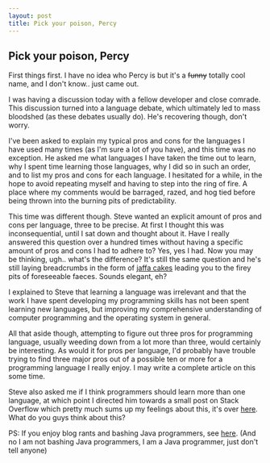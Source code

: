 ```yaml
---
layout: post
title: Pick your poison, Percy
---
```


## Pick your poison, Percy

First things first. I have no idea who Percy is but it's a <strike>funny</strike> totally cool name, and I don't know.. just came out.

I was having a discussion today with a fellow developer and close comrade. This discussion turned into a language debate, which ultimately led to mass bloodshed (as these debates usually do). He's recovering though, don't worry.

I've been asked to explain my typical pros and cons for the languages I have used many times (as I'm sure a lot of you have), and this time was no exception. He asked me what languages I have taken the time out to learn, why I spent time learning those languages, why I did so in such an order, and to list my pros and cons for each language. I hesitated for a while, in the hope to avoid repeating myself and having to step into the ring of fire. A place where my comments would be barraged, razed, and hog tied before being thrown into the burning pits of predictability.

This time was different though. Steve wanted an explicit amount of pros and cons per language, three to be precise. At first I thought this was inconsequential, until I sat down and thought about it. Have I really answered this question over a hundred times without having a specific amount of pros and cons I had to adhere to? Yes, yes I had. Now you may be thinking, ugh.. what's the difference? It's still the same question and he's still laying breadcrumbs in the form of [jaffa cakes](http://en.wikipedia.org/wiki/Jaffa_Cakes) leading you to the firey pits of foreseeable faeces. Sounds elegant, eh?

I explained to Steve that learning a language was irrelevant and that the work I have spent developing my programming skills has not been spent learning new languages, but improving my comprehensive understanding of computer programming and the operating system in general.

All that aside though, attempting to figure out three pros for programming language, usually weeding down from a lot more than three, would certainly be interesting. As would it for pros per language, I'd probably have trouble trying to find three major pros out of a possible ten or more for a programming language I really enjoy. I may write a complete article on this some time.

Steve also asked me if I think programmers should learn more than one language, at which point I directed him towards a small post on Stack Overflow which pretty much sums up my feelings about this, it's over [here](http://stackoverflow.com/questions/3328500/learn-a-new-language-or-continue-with-java/3328525#3328525). What do you guys think about this?

PS: If you enjoy blog rants and bashing Java programmers, see [here](http://steve-yegge.blogspot.com/2010/07/wikileaks-to-leak-5000-open-source-java.html). (And no I am not bashing Java programmers, I am a Java programmer, just don't tell anyone)